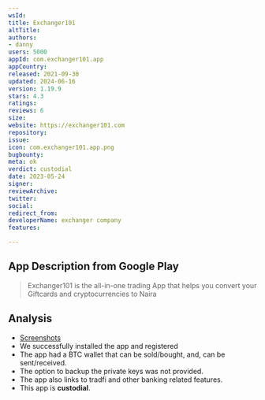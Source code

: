 ```yaml
---
wsId: 
title: Exchanger101
altTitle: 
authors:
- danny
users: 5000
appId: com.exchanger101.app
appCountry: 
released: 2021-09-30
updated: 2024-06-16
version: 1.19.9
stars: 4.3
ratings: 
reviews: 6
size: 
website: https://exchanger101.com
repository: 
issue: 
icon: com.exchanger101.app.png
bugbounty: 
meta: ok
verdict: custodial
date: 2023-05-24
signer: 
reviewArchive: 
twitter: 
social: 
redirect_from: 
developerName: exchanger company
features: 

---
```


## App Description from Google Play 

> Exchanger101 is the all-in-one trading App that helps you convert your Giftcards and cryptocurrencies to Naira

## Analysis 

- [Screenshots](https://twitter.com/BitcoinWalletz/status/1661255161518637056)
- We successfully installed the app and registered
- The app had a BTC wallet that can be sold/bought, and, can be sent/received. 
- The option to backup the private keys was not provided. 
- The app also links to tradfi and other banking related features.
- This app is **custodial**.
